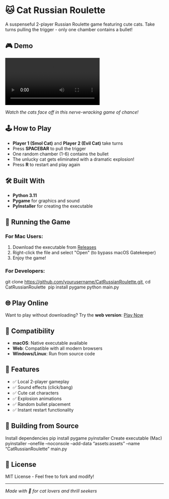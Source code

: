 # 🐱 Cat Russian Roulette

A suspenseful 2-player Russian Roulette game featuring cute cats. Take turns pulling the trigger - only one chamber contains a bullet!

## 🎮 Demo

![Gameplay Demo](demo/gameplay-demo.mp4)

*Watch the cats face off in this nerve-wracking game of chance!*

## 🕹️ How to Play

- **Player 1 (Smol Cat)** and **Player 2 (Evil Cat)** take turns
- Press **SPACEBAR** to pull the trigger
- One random chamber (1-6) contains the bullet
- The unlucky cat gets eliminated with a dramatic explosion!
- Press **R** to restart and play again

## 🛠️ Built With

- **Python 3.11**
- **Pygame** for graphics and sound
- **PyInstaller** for creating the executable

## 🚀 Running the Game

### For Mac Users:
1. Download the executable from [Releases](../../releases)
2. Right-click the file and select "Open" (to bypass macOS Gatekeeper)
3. Enjoy the game!

### For Developers:
git clone https://github.com/yourusername/CatRussianRoulette.git 
cd CatRussianRoulette 
pip install 
pygame python main.py


## 🌐 Play Online

Want to play without downloading? Try the **web version**: [Play Now](your-web-version-link)

## 📱 Compatibility

- **macOS**: Native executable available
- **Web**: Compatible with all modern browsers
- **Windows/Linux**: Run from source code

## 🎯 Features

- ✅ Local 2-player gameplay
- ✅ Sound effects (click/bang)
- ✅ Cute cat characters
- ✅ Explosion animations
- ✅ Random bullet placement
- ✅ Instant restart functionality

## 🔧 Building from Source
Install dependencies
pip install pygame pyinstaller
Create executable (Mac)
pyinstaller –onefile –noconsole –add-data “assets:assets” –name “CatRussianRoulette” main.py


## 📝 License

MIT License - Feel free to fork and modify!

---

*Made with 💖 for cat lovers and thrill seekers*


